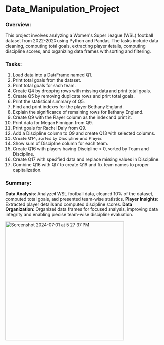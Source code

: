 # Data_Manipulation_Project

### Overview:

This project involves analyzing a Women's Super League (WSL) football dataset from 2022-2023 using Python and Pandas. The tasks include data cleaning, computing total goals, extracting player details, computing discipline scores, and organizing data frames with sorting and filtering.

### Tasks:

1. Load data into a DataFrame named Q1.
2. Print total goals from the dataset.
3. Print total goals for each team.
4. Create Q4 by dropping rows with missing data and print total goals.
5. Create Q5 by removing duplicate rows and print total goals.
6. Print the statistical summary of Q5.
7. Find and print indexes for the player Bethany England.
8. Explain the significance of remaining rows for Bethany England.
9. Create Q9 with the Player column as the index and print it.
10. Print data for Megan Finnigan from Q9.
11. Print goals for Rachel Daly from Q9.
12. Add a Discipline column to Q9 and create Q13 with selected columns.
13. Create Q14, sorted by Discipline and Player.
14. Show sum of Discipline column for each team.
15. Create Q16 with players having Discipline > 0, sorted by Team and Discipline.
16. Create Q17 with specified data and replace missing values in Discipline.
17. Combine Q16 with Q17 to create Q19 and fix team names to proper capitalization.

### Summary:

**Data Analysis**: Analyzed WSL football data, cleaned 10% of the dataset, computed total goals, and presented team-wise statistics.
**Player Insights**: Extracted player details and computed discipline scores.
**Data Organization**: Organized data frames for focused analysis, improving data integrity and enabling precise team-wise discipline evaluation.


<img width="382" alt="Screenshot 2024-07-01 at 5 27 37 PM" src="https://github.com/pranjalshrestha/Data_Manipulation_Project/assets/135492582/3b2e59d8-ac6d-4d62-81f0-324890f3a94b">
